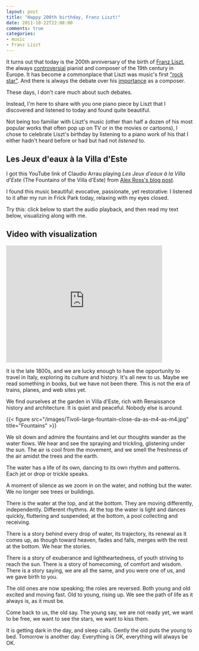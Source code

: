 ```yaml
---
layout: post
title: "Happy 200th birthday, Franz Liszt!"
date: 2011-10-22T22:08:00
comments: true
categories:
- music
- Franz Liszt
---
```

It turns out that today is the 200th anniversary of the birth of [Franz Liszt](http://en.wikipedia.org/wiki/Franz_Liszt), the always [controversial](http://www.nytimes.com/2011/10/23/arts/music/looking-at-franz-liszt-on-his-bicentenary.html) pianist and composer of the 19th century in Europe. It has become a commonplace that Liszt was music's first ["rock star"](http://www.npr.org/2011/10/22/141617637/how-franz-liszt-became-the-worlds-first-rock-star). And there is always the debate over his [importance](http://www.npr.org/blogs/deceptivecadence/2011/10/21/141562068/franz-liszt-at-200-an-important-but-not-great-composer) as a composer.

These days, I don't care much about such debates.

Instead, I'm here to share with you one piano piece by Liszt that I discovered and listened to today and found quite beautiful.

<!--more-->

Not being too familiar with Liszt's music (other than half a dozen of his most popular works that often pop up on TV or in the movies or cartoons), I chose to celebrate Liszt's birthday by listening to a piano work of his that I either hadn't heard before or had but had not *listened* to.

## Les Jeux d'eaux à la Villa d'Este

I got this YouTube link of Claudio Arrau playing *Les Jeux d'eaux à la Villa d'Este* (The Fountains of the Villa d'Este) from [Alex Ross's blog post](http://www.therestisnoise.com/2011/10/liszt-200.html).

I found this music beautiful: evocative, passionate, yet restorative: I listened to it after my run in Frick Park today, relaxing with my eyes closed.

Try this: click below to start the audio playback, and then read my text below, visualizing along with me.

## Video with visualization

<iframe width="420" height="315" src="http://www.youtube.com/embed/2DoGOGS3lC8" frameborder="0" allowfullscreen></iframe>

It is the late 1800s, and we are lucky enough to have the opportunity to travel in Italy, exploring its culture and history. It's all new to us. Maybe we read something in books, but we have not been there. This is not the era of trains, planes, and web sites yet.

We find ourselves at the garden in Villa d'Este, rich with Renaissance history and architecture. It is quiet and peaceful. Nobody else is around.

{{< figure src="/images/Tivoli-large-fountain-close-da-as-m4-as-m4.jpg" title="Fountains" >}}

We sit down and admire the fountains and let our thoughts wander as the water flows. We hear and see the spraying and trickling, glistening under the sun. The air is cool from the movement, and we smell the freshness of the air amidst the trees and the earth.

The water has a life of its own, dancing to its own rhythm and patterns. Each jet or drop or trickle speaks.

A moment of silence as we zoom in on the water, and nothing but the water. We no longer see trees or buildings.

There is the water at the top, and at the bottom. They are moving differently, independently. Different rhythms. At the top the water is light and dances quickly, fluttering and suspended; at the bottom, a pool collecting and receiving.

There is a story behind every drop of water, its trajectory, its renewal as it comes up, as though toward heaven, fades and falls, merges with the rest at the bottom. We hear the stories.

There is a story of exuberance and lightheartedness, of youth striving to reach the sun. There is a story of homecoming, of comfort and wisdom. There is a story saying, we are all the same, and you were one of us, and we gave birth to you.

The old ones are now speaking; the roles are reversed. Both young and old excited and moving fast. Old to young, rising up. We see the path of life as it always is, as it must be.

Come back to us, the old say. The young say, we are not ready yet, we want to be free, we want to see the stars, we want to kiss them.

It is getting dark in the day, and sleep calls. Gently the old puts the young to bed. Tomorrow is another day. Everything is OK, everything will always be OK.

